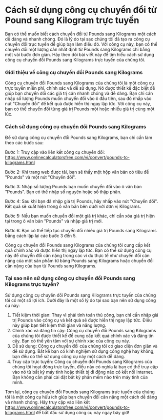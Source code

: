 Cách sử dụng công cụ chuyển đổi từ Pound sang Kilogram trực tuyến
=================================================================

Bạn có thể muốn biết cách chuyển đổi từ Pounds sang Kilograms một cách dễ dàng và nhanh chóng. Đó là lý do tại sao chúng tôi đã tạo ra công cụ chuyển đổi trực tuyến để giúp bạn làm điều đó. Với công cụ này, bạn có thể chuyển đổi một lượng cân nhất định từ Pounds sang Kilograms chỉ bằng một vài bước đơn giản. Hãy theo dõi bài viết này để tìm hiểu cách sử dụng công cụ chuyển đổi Pounds sang Kilograms trực tuyến của chúng tôi.

### Giới thiệu về công cụ chuyển đổi Pounds sang Kilograms

Công cụ chuyển đổi Pounds sang Kilograms của chúng tôi là một công cụ trực tuyến miễn phí, chính xác và dễ sử dụng. Nó được thiết kế đặc biệt để giúp bạn chuyển đổi các giá trị cân nhanh chóng và dễ dàng. Bạn chỉ cần nhập số lượng Pounds muốn chuyển đổi vào ô đầu tiên, sau đó nhấp vào nút "Chuyển đổi" để kết quả được hiển thị ngay lập tức. Với công cụ này, bạn có thể chuyển đổi từng giá trị Pounds một hoặc nhiều giá trị cùng một lúc.

### Cách sử dụng công cụ chuyển đổi Pounds sang Kilograms

Để sử dụng công cụ chuyển đổi Pounds sang Kilograms, bạn chỉ cần làm theo các bước sau:

Bước 1: Truy cập vào liên kết công cụ chuyển đổi: <https://www.onlinecalculatorsfree.com/vi/convert/pounds-to-kilograms.html>

Bước 2: Khi trang web được tải, bạn sẽ thấy một hộp văn bản có tiêu đề "Pounds" và một nút "Chuyển đổi".

Bước 3: Nhập số lượng Pounds bạn muốn chuyển đổi vào ô văn bản "Pounds". Bạn có thể nhập số nguyên hoặc số thập phân.

Bước 4: Sau khi bạn đã nhập giá trị Pounds, hãy nhấp vào nút "Chuyển đổi". Kết quả sẽ xuất hiện trong ô văn bản bên dưới với đơn vị Kilograms.

Bước 5: Nếu bạn muốn chuyển đổi một giá trị khác, chỉ cần xóa giá trị hiện tại trong ô văn bản "Pounds" và nhập giá trị mới.

Bước 6: Bạn có thể tiếp tục chuyển đổi nhiều giá trị Pounds sang Kilograms bằng cách lặp lại các bước 3 đến 5.

Công cụ chuyển đổi Pounds sang Kilograms của chúng tôi cung cấp kết quả chính xác và được hiển thị ngay lập tức. Bạn có thể sử dụng công cụ này để chuyển đổi cân nặng trong các ví dụ thực tế như chuyển đổi cân nặng của một sản phẩm từ bảng Pounds sang Kilograms hoặc chuyển đổi cân nặng của bạn từ Pounds sang Kilograms.

### Tại sao nên sử dụng công cụ chuyển đổi Pounds sang Kilograms trực tuyến?

Sử dụng công cụ chuyển đổi Pounds sang Kilograms trực tuyến của chúng tôi có một số lợi ích. Dưới đây là một số lý do tại sao bạn nên sử dụng công cụ này:

1. Tiết kiệm thời gian: Thay vì phải tính toán thủ công, bạn chỉ cần nhập giá trị Pounds vào công cụ và kết quả sẽ được hiển thị ngay lập tức. Điều này giúp bạn tiết kiệm thời gian và năng lượng.
2. Chính xác và đáng tin cậy: Công cụ chuyển đổi Pounds sang Kilograms của chúng tôi được thiết kế để cung cấp kết quả chính xác và đáng tin cậy. Bạn có thể yên tâm với sự chính xác của công cụ này.
3. Dễ sử dụng: Công cụ chuyển đổi của chúng tôi có giao diện đơn giản và dễ sử dụng. Bất kể bạn có kinh nghiệm sử dụng công nghệ hay không, bạn đều có thể sử dụng công cụ này một cách dễ dàng.
4. Truy cập trực tuyến: Công cụ chuyển đổi Pounds sang Kilograms của chúng tôi hoạt động trực tuyến, điều này có nghĩa là bạn có thể truy cập vào nó từ bất kỳ máy tính hoặc thiết bị di động nào có kết nối Internet. Bạn không cần phải cài đặt bất kỳ phần mềm nào trên máy tính của mình.

Tóm lại, công cụ chuyển đổi Pounds sang Kilograms trực tuyến của chúng tôi là một công cụ hữu ích giúp bạn chuyển đổi cân nặng một cách dễ dàng và nhanh chóng. Hãy truy cập vào liên kết <https://www.onlinecalculatorsfree.com/vi/convert/pounds-to-kilograms.html> để bắt đầu sử dụng công cụ này ngay bây giờ!